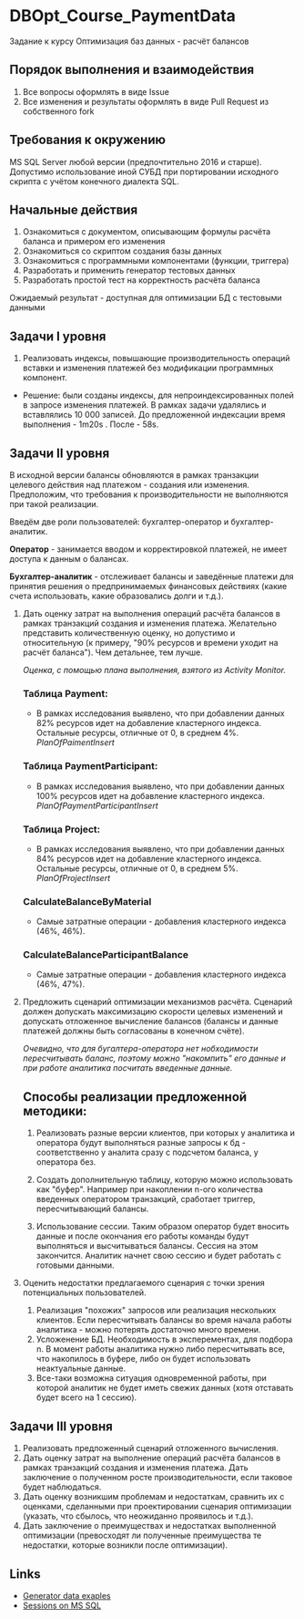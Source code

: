 # DBOpt_Course_PaymentData
Задание к курсу Оптимизация баз данных - расчёт балансов

## Порядок выполнения и взаимодействия
1. Все вопросы оформлять в виде Issue
2. Все изменения и результаты оформлять в виде Pull Request из собственного fork

## Требования к окружению
MS SQL Server любой версии (предпочтительно 2016 и старше).
Допустимо использование иной СУБД при портировании исходного скрипта с учётом конечного диалекта SQL.
## Начальные действия
1. Ознакомиться с документом, описывающим формулы расчёта баланса и примером его изменения
2. Ознакомиться со скриптом создания базы данных
3. Ознакомиться с программными компонентами (функции, триггера)
4. Разработать и применить генератор тестовых данных
5. Разработать простой тест на корректность расчёта баланса

Ожидаемый результат - доступная для оптимизации БД с тестовыми данными

## Задачи I уровня
1. Реализовать индексы, повышающие производительность операций вставки и изменения платежей без модификации программных компонент.

* Решение: были созданы индексы, для непроиндексированных полей в запросе изменения платежей. В рамках задачи удалялись и вставлялись 10 000 записей. До предложенной индексации время выполнения - 1m20s . После - 58s.

## Задачи II уровня
В исходной версии балансы обновляются в рамках транзакции целевого действия над платежом - создания или изменения. Предположим, что требования к производительности не выполняются при такой реализации.

Введём две роли пользователей: бухгалтер-оператор и бухгалтер-аналитик.

**Оператор** - занимается вводом и корректировкой платежей, не имеет доступа к данным о балансах.

**Бухгалтер-аналитик** - отслеживает балансы и заведённые платежи для принятия решения о предпринимаемых финансовых действиях (какие счета использовать, какие образовались долги и т.д.).

1. Дать оценку затрат на выполнения операций расчёта балансов в рамках транзакций создания и изменения платежа. Желательно представить количественную оценку, но допустимо и относительную (к примеру, "90% ресурсов и времени уходит на расчёт баланса"). Чем детальнее, тем лучше.

    <i>Оценка, с помощью плана выполнения, взятого из Activity Monitor.</i>

    ### Таблица Payment:
    * В рамках исследования выявлено, что при добавлении данных 82% ресурсов идет на добавление кластерного индекса. Остальные ресурсы, отличные от 0, в среднем 4%.
    <i>PlanOfPaimentInsert</i>

    ### Таблица PaymentParticipant:
    * В рамках исследования выявлено, что при добавлении данных 100% ресурсов идет на добавление кластерного индекса.
    <i>PlanOfPaymentParticipantInsert</i>

    ### Таблица Project:
    * В рамках исследования выявлено, что при добавлении данных 84% ресурсов идет на добавление кластерного индекса. Остальные ресурсы, отличные от 0, в среднем 5%.
    <i>PlanOfProjectInsert</i>

    ### CalculateBalanceByMaterial
    * Самые затратные операции - добавления кластерного индекса (46%, 46%).

    ### CalculateBalanceParticipantBalance
    * Самые затратные операции - добавления кластерного индекса (46%, 47%).


2. Предложить сценарий оптимизации механизмов расчёта. Сценарий должен допускать максимизацию скорости целевых изменений и допускать отложенное вычисление балансов (балансы и данные платежей должны быть согласованы в конечном счёте).

    <i>Очевидно, что для бугалтера-оператора нет нобходимости пересчитывать баланс, поэтому можно "накомпить" его данные и при работе аналитика посчитать введенные данные.</i>

    ## Способы реализации предложенной методики:
    1. Реализовать разные версии клиентов, при которых у аналитика и оператора будут выполняться разные запросы к бд - соответственно у аналита сразу с подсчетом баланса, у оператора без.

    2. Создать дополнительную таблицу, которую можно использовать как "буфер". Например при накоплении n-ого количества введенных оператором транзакций, сработает триггер, пересчитывающий балансы.

    3. Использование сессии. Таким образом оператор будет вносить данные и после окончания его работы команды будут выполняться и высчитываться балансы. Сессия на этом закончится. Аналитик начнет свою сессию и будет работать с готовыми данными. 
   
3. Оценить недостатки предлагаемого сценария с точки зрения потенциальных пользователей.

   1. Реализация "похожих" запросов или реализация нескольких клиентов. Если пересчитывать балансы во время начала работы аналитика - можно потерять достаточно много времени.
   2. Усложенение БД. Необходимость в эксперементах, для подбора n. В момент работы аналитика нужно либо пересчитывать все, что накопилось в буфере, либо он будет использовать неактуальные данные.
   3. Все-таки возможна ситуация одновременной работы, при которой аналитик не будет иметь свежих данных (хотя отставать будет всего на 1 сессию).



## Задачи III уровня
1. Реализовать предложенный сценарий отложенного вычисления.
2. Дать оценку затрат на выполнение операций расчёта балансов в рамках транзакций создания и изменения платежа. Дать заключение о полученном росте производительности, если таковое будет наблюдаться.
3. Дать оценку возникшим проблемам и недостаткам, сравнить их с оценками, сделанными при проектировании сценария оптимизации (указать, что сбылось, что неожиданно проявилось и т.д.).
4. Дать заключение о преимуществах и недостатках выполненной оптимизации (превосходят ли полученные преимущества те недостатки, которые возникли после оптимизации).


## Links
* [Generator data exaples](https://www.devart.com/dbforge/sql/data-generator/)
* [Sessions on MS SQL](https://docs.microsoft.com/ru-ru/sql/relational-databases/system-dynamic-management-views/sys-dm-exec-sessions-transact-sql?view=sql-server-ver15)
